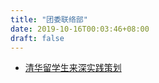 ```yaml
---
title: "团委联络部"
date: 2019-10-16T00:03:46+08:00
draft: false
---
```


* [清华留学生来深实践策划](https://freiwilliger.oss-cn-shenzhen.aliyuncs.com/doc/association_dep/abroad/清华留学生来深实践策划v3.0.doc)

